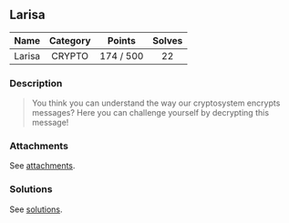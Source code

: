## Larisa

|  Name  |  Category  |  Points  |  Solves  |
| :----: | :----: | :----: | :----: |
|  Larisa  |  CRYPTO  |  174 / 500  |  22  |

### Description
> You think you can understand the way our cryptosystem encrypts messages? Here you can challenge yourself by decrypting this message!

### Attachments
See [attachments](https://github.com/roadicing/ctf-writeups/tree/main/2022/cryptoctf/larisa/attachments).

### Solutions
See [solutions](https://github.com/roadicing/ctf-writeups/tree/main/2022/cryptoctf/larisa/solutions).